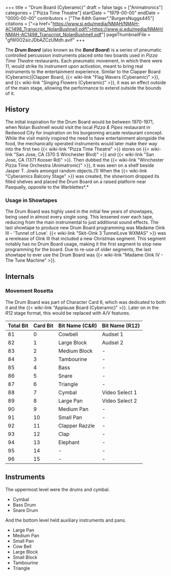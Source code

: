+++
title = "Drum Board (Cyberamic)"
draft = false
tags = ["Animatronics"]
categories = ["Pizza Time Theatre"]
startDate = "1979-00-00"
endDate = "0000-00-00"
contributors = ["The 64th Gamer","BurgersNuggs445"]
citations = ["<a href=\"https://www.si.edu/media/NMAH/NMAH-AC1498_Transcript_NolanBushnell.pdf\">https://www.si.edu/media/NMAH/NMAH-AC1498_Transcript_NolanBushnell.pdf</a>"]
pageThumbnailFile = "gfW0O2sicJDbAZCzUMdh.avif"
+++

The ***Drum Board*** (also known as the ***Band Board***) is a series of pneumatic controlled percussion instruments placed onto two boards used in *Pizza Time Theatre* restaurants. Each pneumatic movement, in which there were 11, would strike its instrument upon activation, meant to bring real instruments to the entertainment experience. Similar to the Clapper Board (Cyberamic)|Clapper Board, {{< wiki-link "Flag Wavers (Cyberamic)" >}}, and {{< wiki-link "Singing Flowers (Cyberamic)" >}}, it was an effect outside of the main stage, allowing the performance to extend outside the bounds of it.

## History

The initial inspiration for the Drum Board would be between 1970-1971, when Nolan Bushnell would visit the local *Pizza &amp; Pipes* restaurant in Redwood City for inspiration on his burgeoning arcade restaurant concept. While the visit mainly inspired the need to have entertainment alongside the food, the mechanically operated instruments would later make their way into the first two {{< wiki-link "Pizza Time Theatre" >}} stores on {{< wiki-link "San Jose, CA (370 S Winchester Blvd)" >}} and {{< wiki-link "San Jose, CA (1371 Kooser Rd)" >}}. Then dubbed the {{< wiki-link "Winchester Pizza Time Orchestra (Animatronic)" >}}, it was seen on a shelf beside Jasper T. Jowls amongst random objects.(1) When the {{< wiki-link "Cyberamics Balcony Stage" >}} was created, the showroom dropped its filled shelves and placed the Drum Board on a raised platform near Pasqually, opposite to the Warblettes*.*

### Usage in Showtapes

The Drum Board was highly used in the initial few years of showtapes, being used in almost every single song. This lessened over each tape, reducing from the main instrumental to just additional sound effects. The last showtape to produce new Drum Board programming was Madame Oink III - 'Tunnel of Love'. {{< wiki-link "Skit-Oink 3 TunnelLove WXMAS" >}} was a rerelease of Oink III that included a new Christmas segment. This segment notably has no Drum Board usage, making it the first segment to stop new programming for the board. Due to re-use of older segments, the last showtape to ever use the Drum Board was {{< wiki-link "Madame Oink IV - The Tune Machine" >}}.

## Internals

### Movement Rosetta

The Drum Board was part of Character Card 6, which was dedicated to both it and the {{< wiki-link "Applause Board (Cyberamic)" >}}. Later on in the *R12* stage format, this would be replaced with A/V features.

| Total Bit | Card Bit | Bit Name (C&amp;R) | Bit Name (R12) |
|-----------|----------|--------------------|----------------|
| 81        | 0        | Cowbell            | Audsel 1       |
| 82        | 1        | Large Block        | Audsel 2       |
| 83        | 2        | Medium Block       | \-             |
| 84        | 3        | Tambourine         | \-             |
| 85        | 4        | Bass               | \-             |
| 86        | 5        | Snare              | \-             |
| 87        | 6        | Triangle           | \-             |
| 88        | 7        | Cymbal             | Video Select 1 |
| 89        | 8        | Large Pan          | Video Select 2 |
| 90        | 9        | Medium Pan         | \-             |
| 91        | 10       | Small Pan          | \-             |
| 92        | 11       | Clapper Razzle     | \-             |
| 93        | 12       | Clap               | \-             |
| 94        | 13       | Elephant           | \-             |
| 95        | 14       | \-                 | \-             |
| 96        | 15       | \-                 | \-             |

## Instruments

The uppermost level were the drums and cymbal.

- Cymbal
- Bass Drum
- Snare Drum

And the bottom level held auxiliary instruments and pans.

- Large Pan
- Medium Pan
- Small Pan
- Cow Bell
- Large Block
- Small Block
- Tambourine
- Triangle